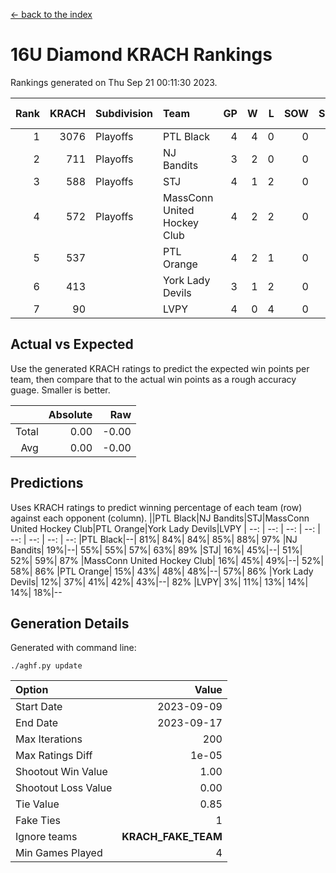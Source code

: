 [<- back to the index](readme.md)
# 16U Diamond KRACH Rankings
Rankings generated on Thu Sep 21 00:11:30 2023.

Rank|KRACH|Subdivision|Team|GP|W|L|SOW|SOL|T|SoS|Exp Wins|Win Diff
---:|---:|:---|:---|---:|---:|---:|---:|---:|---:|---:|---:|---:
1|3076|Playoffs|PTL Black|4|4|0|0|0|0|553|4.8|-0.0
2|711|Playoffs|NJ Bandits|3|2|0|0|0|1|314|3.7|0.0
3|588|Playoffs|STJ|4|1|2|0|0|1|1534|2.7|-0.0
4|572|Playoffs|MassConn United Hockey Club|4|2|2|0|0|0|1380|2.8|-0.0
5|537||PTL Orange|4|2|1|0|0|1|400|3.7|-0.0
6|413||York Lady Devils|3|1|2|0|0|0|902|1.9|0.0
7|90||LVPY|4|0|4|0|0|0|589|0.9|0.0

## Actual vs Expected
Use the generated KRACH ratings to predict the expected win points per team, then compare that to the actual win points as a rough accuracy guage. Smaller is better.

||Absolute|Raw
|---:|---:|---:
|Total|0.00|-0.00
|Avg|0.00|-0.00

## Predictions
Uses KRACH ratings to predict winning percentage of each team (row) against each opponent (column).
||PTL Black|NJ Bandits|STJ|MassConn United Hockey Club|PTL Orange|York Lady Devils|LVPY
| --: | --: | --: | --: | --: | --: | --: | --: 
|PTL Black|--| 81%| 84%| 84%| 85%| 88%| 97%
|NJ Bandits| 19%|--| 55%| 55%| 57%| 63%| 89%
|STJ| 16%| 45%|--| 51%| 52%| 59%| 87%
|MassConn United Hockey Club| 16%| 45%| 49%|--| 52%| 58%| 86%
|PTL Orange| 15%| 43%| 48%| 48%|--| 57%| 86%
|York Lady Devils| 12%| 37%| 41%| 42%| 43%|--| 82%
|LVPY|  3%| 11%| 13%| 14%| 14%| 18%|--

## Generation Details

Generated with command line:
```
./aghf.py update
```

| Option | Value |
| :----- | ----: |
| Start Date | 2023-09-09 |
| End Date | 2023-09-17 |
| Max Iterations | 200 |
| Max Ratings Diff | 1e-05 |
| Shootout Win Value | 1.00 |
| Shootout Loss Value | 0.00 |
| Tie Value | 0.85 |
| Fake Ties | 1 |
| Ignore teams | __KRACH_FAKE_TEAM__ |
| Min Games Played | 4 |

